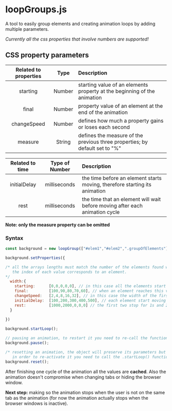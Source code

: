 # loopGroups.js

A tool to easily group elements and creating animation loops by adding multiple parameters.

*Currently all the css properties that involve numbers are supported!*

## CSS property parameters

| Related to properties |  Type                 |  Description                                                     |
|:-------------:|:----------------:|:------------------------------------------------------------------------------|
| starting      |  Number          |  starting value of an elements property at the beginning of the animation     |
| final         |  Number          |  property value of an element at the end of the animation                     |
| changeSpeed   |  Number          |  defines how much a property gains or loses each second                       |
| measure       |  String          |  defines the measure of the previous three properties; by default set to "%"  |

| Related to time | Type of Number |  Description                                                                  |
|:-------------:|:----------------:|:------------------------------------------------------------------------------|
| initialDelay  |  milliseconds    |  the time before an element starts moving, therefore starting its animation   |
| rest          |  milliseconds    |  the time that an element will wait before moving after each animation cycle  |

**Note: only the measure property can be omitted**

### Syntax

```javascript
const background = new loopGroup(["#elem1","#elem2",".groupOfElements"]);

background.setProperties({

/* all the arrays lengths must match the number of the elements found with their respective css queries and
   the index of each value corresponds to an element.
*/
  width:{
    starting:      [0,0,0,0,0], // in this case all the elements start with 0% width property
    final:         [100,90,80,70,60], // when an element reaches this value it will restart the animation loop
    changeSpeed:   [2,4,8,16,32], // in this case the width of the first element will gain 2% each second
    initialDelay:  [100,200,300,400,500], // each element start moving 100ms apart from each other
    rest:          [1000,2000,0,0,0] // the first two stop for 1s and 2s respectively after finishing one cycle of animation
  }
  
})

background.startLoop();

// pausing an animation, to restart it you need to re-call the function
background.pause();

/* resetting an animation, the object will preserve its parameters but 
   in order to re-activate it you need to call the .startLoop() function again */
background.reset();

```
After finishing one cycle of the animation all the values are **cached**.
Also the animation doesn't compromise when changing tabs or hiding the browser window.

**Next step:** making so the animation stops when the user is not on the same tab as the animation (for now the animation actually stops when the browser windows is inactive).
